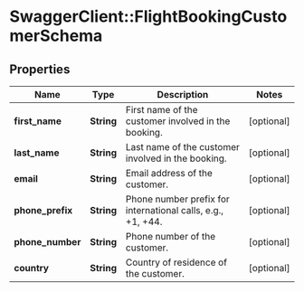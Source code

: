 # SwaggerClient::FlightBookingCustomerSchema

## Properties
Name | Type | Description | Notes
------------ | ------------- | ------------- | -------------
**first_name** | **String** | First name of the customer involved in the booking. | [optional] 
**last_name** | **String** | Last name of the customer involved in the booking. | [optional] 
**email** | **String** | Email address of the customer. | [optional] 
**phone_prefix** | **String** | Phone number prefix for international calls, e.g., +1, +44. | [optional] 
**phone_number** | **String** | Phone number of the customer. | [optional] 
**country** | **String** | Country of residence of the customer. | [optional] 

